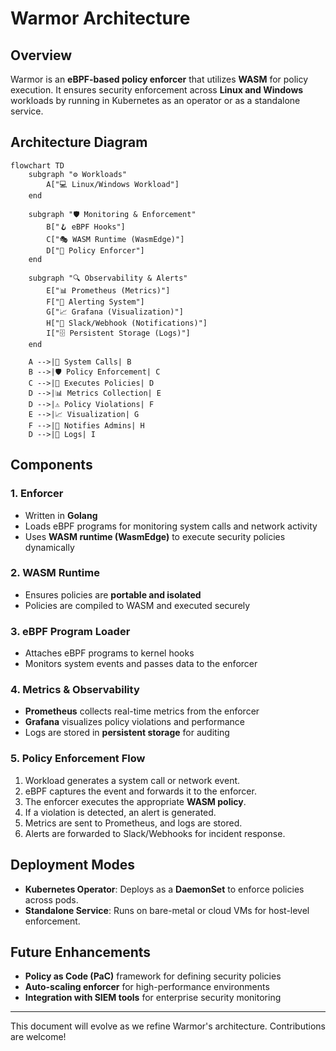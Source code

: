 # Warmor Architecture

## Overview
Warmor is an **eBPF-based policy enforcer** that utilizes **WASM** for policy execution. It ensures security enforcement across **Linux and Windows** workloads by running in Kubernetes as an operator or as a standalone service.

## Architecture Diagram
```mermaid
flowchart TD
    subgraph "⚙️ Workloads"
        A["💻 Linux/Windows Workload"]
    end

    subgraph "🛡️ Monitoring & Enforcement"
        B["🪝 eBPF Hooks"]
        C["🎭 WASM Runtime (WasmEdge)"]
        D["👮 Policy Enforcer"]
    end

    subgraph "🔍 Observability & Alerts"
        E["📊 Prometheus (Metrics)"]
        F["🔔 Alerting System"]
        G["📈 Grafana (Visualization)"]
        H["📨 Slack/Webhook (Notifications)"]
        I["🗄️ Persistent Storage (Logs)"]
    end

    A -->|🔄 System Calls| B
    B -->|🛡️ Policy Enforcement| C
    C -->|📜 Executes Policies| D
    D -->|📊 Metrics Collection| E
    D -->|⚠️ Policy Violations| F
    E -->|📈 Visualization| G
    F -->|📨 Notifies Admins| H
    D -->|📂 Logs| I

```

## Components

### 1. **Enforcer**
- Written in **Golang**
- Loads eBPF programs for monitoring system calls and network activity
- Uses **WASM runtime (WasmEdge)** to execute security policies dynamically

### 2. **WASM Runtime**
- Ensures policies are **portable and isolated**
- Policies are compiled to WASM and executed securely

### 3. **eBPF Program Loader**
- Attaches eBPF programs to kernel hooks
- Monitors system events and passes data to the enforcer

### 4. **Metrics & Observability**
- **Prometheus** collects real-time metrics from the enforcer
- **Grafana** visualizes policy violations and performance
- Logs are stored in **persistent storage** for auditing

### 5. **Policy Enforcement Flow**
1. Workload generates a system call or network event.
2. eBPF captures the event and forwards it to the enforcer.
3. The enforcer executes the appropriate **WASM policy**.
4. If a violation is detected, an alert is generated.
5. Metrics are sent to Prometheus, and logs are stored.
6. Alerts are forwarded to Slack/Webhooks for incident response.

## Deployment Modes
- **Kubernetes Operator**: Deploys as a **DaemonSet** to enforce policies across pods.
- **Standalone Service**: Runs on bare-metal or cloud VMs for host-level enforcement.

## Future Enhancements
- **Policy as Code (PaC)** framework for defining security policies
- **Auto-scaling enforcer** for high-performance environments
- **Integration with SIEM tools** for enterprise security monitoring

---
This document will evolve as we refine Warmor's architecture. Contributions are welcome!

